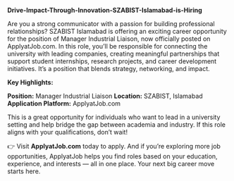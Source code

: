 **Drive-Impact-Through-Innovation-SZABIST-Islamabad-is-Hiring**

Are you a strong communicator with a passion for building professional relationships?
SZABIST Islamabad is offering an exciting career opportunity for the position of Manager Industrial Liaison, now officially posted on ApplyatJob.com.
In this role, you’ll be responsible for connecting the university with leading companies, creating meaningful partnerships that support student internships, research projects, and career development initiatives. It’s a position that blends strategy, networking, and impact.

**Key Highlights:**

**Position:** Manager Industrial Liaison
**Location:** SZABIST, Islamabad
**Application Platform:** ApplyatJob.com

This is a great opportunity for individuals who want to lead in a university setting and help bridge the gap between academia and industry.
If this role aligns with your qualifications, don’t wait!

👉 Visit **ApplyatJob.com** today to apply.
And if you’re exploring more job opportunities, ApplyatJob helps you find roles based on your education, experience, and interests — all in one place.
Your next big career move starts here.
